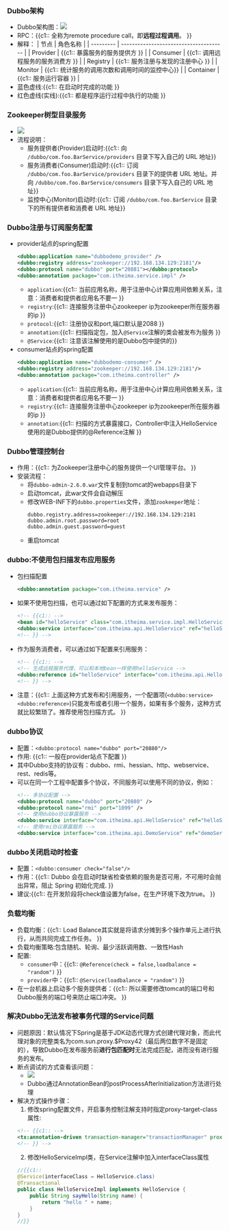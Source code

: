 ### Dubbo架构 [	](Dubbo_20201115082829520)

+ Dubbo架构图：![](https://gitee.com/xieyun714/nodeimage/raw/master/img/Dubbo_2.png)
+ RPC：{{c1:: 全称为remote procedure call，即**远程过程调用**。 }}
+ 解释：
| 节点      | 角色名称                               |
| --------- | -------------------------------------- |
| Provider  | {{c1:: 暴露服务的服务提供方                  }} |
| Consumer  | {{c1:: 调用远程服务的服务消费方              }} |
| Registry  | {{c1:: 服务注册与发现的注册中心              }} |
| Monitor   | {{c1:: 统计服务的调用次数和调用时间的监控中心}} |
| Container | {{c1:: 服务运行容器                          }} |
+ 蓝色虚线:{{c1:: 在启动时完成的功能 }}
+ 红色虚线(实线):{{c1:: 都是程序运行过程中执行的功能 }}

### Zookeeper树型目录服务 [	](Dubbo_20201115082829522)
+ ![](https://gitee.com/xieyun714/nodeimage/raw/master/img/Dubbo_3.png)
+ 流程说明：
  - 服务提供者(Provider)启动时:{{c1:: 向 `/dubbo/com.foo.BarService/providers` 目录下写入自己的 URL 地址}}
  - 服务消费者(Consumer)启动时:{{c1:: 订阅 `/dubbo/com.foo.BarService/providers` 目录下的提供者 URL 地址。并向 `/dubbo/com.foo.BarService/consumers` 目录下写入自己的 URL 地址}}
  - 监控中心(Monitor)启动时:{{c1:: 订阅 `/dubbo/com.foo.BarService` 目录下的所有提供者和消费者 URL 地址}}

### Dubbo注册与订阅服务配置 [	](Dubbo_20201115082829525)
+ provider站点的spring配置
  ```xml
  <dubbo:application name="dubbodemo_provider" />
  <dubbo:registry address="zookeeper://192.168.134.129:2181"/>
  <dubbo:protocol name="dubbo" port="20881"></dubbo:protocol>
  <dubbo:annotation package="com.itheima.service.impl" />
  ```
  + `application`:{{c1:: 当前应用名称，用于注册中心计算应用间依赖关系，注意：消费者和提供者应用名不要一 }}
  + `registry`:{{c1:: 连接服务注册中心zookeeper ip为zookeeper所在服务器的ip }}
  + `protocol`:{{c1:: 注册协议和port,端口默认是2088 }}
  + `annotation`:{{c1:: 扫描指定包，加入`@Service`注解的类会被发布为服务 }}
  + `@Service`:{{c1:: 注意该注解使用的是Dubbo包中提供的}}
+ consumer站点的spring配置
  ```xml
  <dubbo:application name="dubbodemo-consumer" />
  <dubbo:registry address="zookeeper://192.168.134.129:2181"/>
  <dubbo:annotation package="com.itheima.controller" />
  ```
  + `application`:{{c1:: 当前应用名称，用于注册中心计算应用间依赖关系，注意：消费者和提供者应用名不要一 }}
  + `registry`:{{c1:: 连接服务注册中心zookeeper ip为zookeeper所在服务器的ip }}
  + `annotation`:{{c1:: 扫描的方式暴露接口，Controller中注入HelloService使用的是Dubbo提供的@Reference注解 }}

### Dubbo管理控制台 [	](Dubbo_20201115082829528)
+ 作用：{{c1:: 为Zookeeper注册中心的服务提供一个UI管理平台。 }}
+ 安装流程：
  + 将`dubbo-admin-2.6.0.war`文件复制到tomcat的webapps目录下
  + 启动tomcat，此war文件会自动解压
  + 修改WEB-INF下的`dubbo.properties`文件，添加`zookeeper`地址：
    ```Properites
    dubbo.registry.address=zookeeper://192.168.134.129:2181
    dubbo.admin.root.password=root
    dubbo.admin.guest.password=guest
    ```
  + 重启tomcat


### dubbo:不使用包扫描发布应用服务 [	](Dubbo_20201115082829530)
+ 包扫描配置
  ```xml
  <dubbo:annotation package="com.itheima.service" />
  ```
+ 如果不使用包扫描，也可以通过如下配置的方式来发布服务：
  ```xml
  <!-- {{c1:: -->
  <bean id="helloService" class="com.itheima.service.impl.HelloServiceImpl" />
  <dubbo:service interface="com.itheima.api.HelloService" ref="helloService" />
  <!-- }} -->
  ```
+ 作为服务消费者，可以通过如下配置来引用服务：
  ```xml
  <!-- {{c1:: -->
  <!-- 生成远程服务代理，可以和本地bean一样使用helloService -->
  <dubbo:reference id="helloService" interface="com.itheima.api.HelloService" />
  <!-- }} -->
  ```
+ 注意：{{c1:: 上面这种方式发布和引用服务，一个配置项(`<dubbo:service>` `<dubbo:reference>`)只能发布或者引用一个服务，如果有多个服务，这种方式就比较繁琐了。推荐使用包扫描方式。 }}

### dubbo协议 [	](Dubbo_20201115082829532)
+ 配置：`<dubbo:protocol name="dubbo" port="20880"/>`
+ 作用: {{c1:: 一般在provider站点下配置 }}
+ 其中Dubbo支持的协议有：dubbo、rmi、hessian、http、webservice、rest、redis等。
+ 可以在同一个工程中配置多个协议，不同服务可以使用不同的协议，例如：
  ```xml
  <!-- 多协议配置 -->
  <dubbo:protocol name="dubbo" port="20880" />
  <dubbo:protocol name="rmi" port="1099" />
  <!-- 使用dubbo协议暴露服务 -->
  <dubbo:service interface="com.itheima.api.HelloService" ref="helloService" protocol="dubbo" />
  <!-- 使用rmi协议暴露服务 -->
  <dubbo:service interface="com.itheima.api.DemoService" ref="demoService" protocol="rmi" /> 
  ```

### dubbo关闭启动时检查 [	](Dubbo_20201115082829535)

+ 配置：`<dubbo:consumer check="false"/>`
+ 作用：{{c1:: Dubbo 会在启动时缺省检查依赖的服务是否可用，不可用时会抛出异常，阻止 Spring 初始化完成. }}
+ 建议:{{c1:: 在开发阶段将check值设置为false，在生产环境下改为true。 }}

### 负载均衡 [	](Dubbo_20201115082829539)
+ 负载均衡：{{c1:: Load Balance其实就是将请求分摊到多个操作单元上进行执行，从而共同完成工作任务。 }}
+ 负载均衡策略:包含随机、轮询、最少活跃调用数、一致性Hash
+ 配置:
  + `consumer`中：{{c1:: `@Reference(check = false,loadbalance = "random")` }}
  + `provider`中：{{c1:: `@Service(loadbalance = "random")` }}
+ 在一台机器上启动多个服务提供者：{{c1:: 所以需要修改tomcat的端口号和Dubbo服务的端口号来防止端口冲突。 }}

### 解决Dubbo无法发布被事务代理的Service问题 [	](Dubbo_20201115082829541)
+ 问题原因：默认情况下Spring是基于JDK动态代理方式创建代理对象，而此代理对象的完整类名为com.sun.proxy.$Proxy42（最后两位数字不是固定的），导致Dubbo在发布服务前**进行包匹配时**无法完成匹配，进而没有进行服务的发布。
+ 断点调试的方式查看该问题：
  + ![](https://gitee.com/xieyun714/nodeimage/raw/master/img/Dubbo_14.png)
  + Dubbo通过AnnotationBean的postProcessAfterInitialization方法进行处理
+ 解决方式操作步骤：
  1. 修改spring配置文件，开启事务控制注解支持时指定proxy-target-class属性:
    ```xml
    <!-- {{c1:: -->
    <tx:annotation-driven transaction-manager="transactionManager" proxy-target-class="true"/>
    <!-- }} -->
    ```
  2. 修改HelloServiceImpl类，在Service注解中加入interfaceClass属性
    ```java
    //{{c1::
    @Service(interfaceClass = HelloService.class)
    @Transactional
    public class HelloServiceImpl implements HelloService {
        public String sayHello(String name) {
            return "hello " + name;
        }
    }
    //}}
    ```